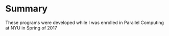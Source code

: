 # Summary
These programs were developed while I was enrolled in Parallel Computing at NYU in Spring of 2017
